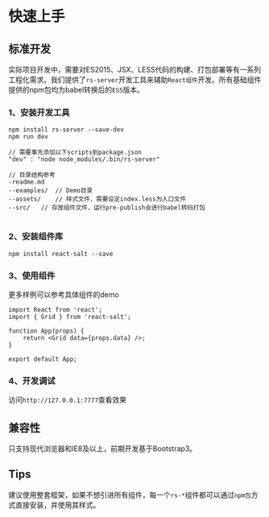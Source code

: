 # 快速上手

## 标准开发

实际项目开发中，需要对ES2015、JSX、LESS代码的构建、打包部署等有一系列工程化需求。我们提供了`rs-server`开发工具来辅助`React组件`开发。所有基础组件提供的npm包均为babel转换后的`ES5`版本。

### 1、安装开发工具

```
npm install rs-server --save-dev
npm run dev

// 需要事先添加以下scripts到package.json
"dev" : "node node_modules/.bin/rs-server"

// 目录结构参考
-readme.md
--examples/  // Demo目录
--assets/    // 样式文件，需要设定index.less为入口文件
--src/   // 存放组件文件，运行pre-publish会进行babel转码打包
 
```

### 2、安装组件库

```
npm install react-salt --save
```

### 3、使用组件

更多样例可以参考具体组件的demo

```
import React from 'react';
import { Grid } from 'react-salt';

function App(props) {
    return <Grid data={props.data} />;
}

export default App;
```

### 4、开发调试

访问`http://127.0.0.1:7777`查看效果

## 兼容性

只支持现代浏览器和IE8及以上，前期开发基于Bootstrap3。

## Tips

建议使用整套框架，如果不想引进所有组件，每一个`rs-*`组件都可以通过`npm包`方式直接安装，并使用其样式。
